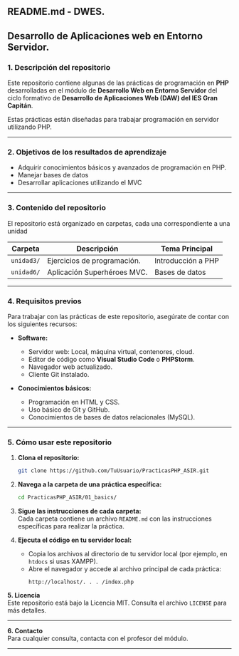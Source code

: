 ## **README.md - DWES.**  
## **Desarrollo de Aplicaciones web en Entorno Servidor.**
### **1. Descripción del repositorio**  
Este repositorio contiene algunas de las prácticas de programación en **PHP** desarrolladas en el módulo de **Desarrollo Web en Entorno Servidor** del ciclo formativo de **Desarrollo de Aplicaciones Web (DAW) del IES Gran Capitán**.  

Estas prácticas están diseñadas para trabajar programación en servidor utilizando PHP.  

---

### **2. Objetivos de los resultados de aprendizaje**  
- Adquirir conocimientos básicos y avanzados de programación en PHP.  
- Manejar bases de datos   
- Desarrollar aplicaciones utilizando el MVC
---

### **3. Contenido del repositorio**  
El repositorio está organizado en carpetas, cada una correspondiente a una unidad

| Carpeta              | Descripción                                                                 | Tema Principal                          |  
|----------------------|-----------------------------------------------------------------------------|-----------------------------------------|  
| `unidad3/`           | Ejercicios de programación.                                                 | Introducción a PHP                      |  
| `unidad6/`           | Aplicación Superhéroes MVC.                                                 | Bases de datos                          |  

---
### **4. Requisitos previos**  
Para trabajar con las prácticas de este repositorio, asegúrate de contar con los siguientes recursos:  
- **Software:**  
  - Servidor web: Local, máquina virtual, contenores, cloud.  
  - Editor de código como **Visual Studio Code** o **PHPStorm**.  
  - Navegador web actualizado.  
  - Cliente Git instalado.  

- **Conocimientos básicos:**  
  - Programación en HTML y CSS.  
  - Uso básico de Git y GitHub.  
  - Conocimientos de bases de datos relacionales (MySQL).  

---

### **5. Cómo usar este repositorio**  
1. **Clona el repositorio:**  
   ```bash
   git clone https://github.com/TuUsuario/PracticasPHP_ASIR.git
   ```  
2. **Navega a la carpeta de una práctica específica:**  
   ```bash
   cd PracticasPHP_ASIR/01_basics/
   ```  
3. **Sigue las instrucciones de cada carpeta:**  
   Cada carpeta contiene un archivo `README.md` con las instrucciones específicas para realizar la práctica.  

4. **Ejecuta el código en tu servidor local:**  
   - Copia los archivos al directorio de tu servidor local (por ejemplo, en `htdocs` si usas XAMPP).  
   - Abre el navegador y accede al archivo principal de cada práctica:  
     ```
     http://localhost/. . . /index.php
     ```  

**5. Licencia**  
Este repositorio está bajo la Licencia MIT. Consulta el archivo `LICENSE` para más detalles.  

---

**6. Contacto**  
Para cualquier consulta, contacta con el profesor del módulo.  

---
